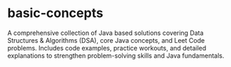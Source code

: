 # basic-concepts
A comprehensive collection of Java based solutions covering Data Structures &amp; Algorithms (DSA), core Java concepts, and Leet Code problems. Includes code examples, practice workouts, and detailed explanations to strengthen problem-solving skills and Java fundamentals.
